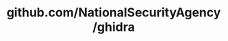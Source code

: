 ---
layout: post
title: github.com/NationalSecurityAgency/ghidra
categories: link
tags: [انگلیسی, برنامه‌نویسی]
---